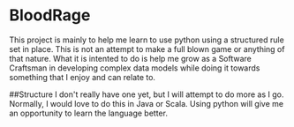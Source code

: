 # BloodRage
This project is mainly to help me learn to use python using a structured rule set in place. This is not an attempt to make a full blown game or anything of that nature. What it is intented to do is help me grow as a Software Craftsman in developing complex data models while doing it towards something that I enjoy and can relate to.

##Structure
I don't really have one yet, but I will attempt to do more as I go. Normally, I would love to do this in Java or Scala. Using python will give me an opportunity to learn the language better. 
